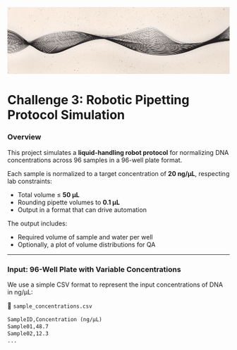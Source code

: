 ![Banner](assets/github_banner.png)

# Challenge 3: Robotic Pipetting Protocol Simulation

### Overview

This project simulates a **liquid-handling robot protocol** for normalizing DNA concentrations across 96 samples in a 96-well plate format.

Each sample is normalized to a target concentration of **20 ng/µL**, respecting lab constraints:
- Total volume ≤ **50 µL**
- Rounding pipette volumes to **0.1 µL**
- Output in a format that can drive automation

The output includes:
- Required volume of sample and water per well
- Optionally, a plot of volume distributions for QA

---

### Input: 96-Well Plate with Variable Concentrations

We use a simple CSV format to represent the input concentrations of DNA in ng/µL:

📄 `sample_concentrations.csv`

```csv
SampleID,Concentration (ng/µL)
Sample01,48.7
Sample02,12.3
...
